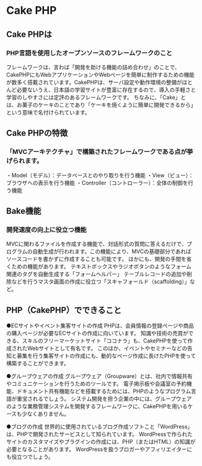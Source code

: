 # Cake PHP
## Cake PHPは
### PHP言語を使用したオープンソースのフレームワークのこと
フレームワークは、言わば「開発を助ける機能の詰め合わせ」のことで、CakePHPにもWebアプリケーションやWebページを簡単に制作するための機能が数多く搭載されています。CakePHPは、サーバ設定や動作環境の整備がほとんど必要ないうえ、日本語の学習サイトが豊富に存在するので、導入の手軽さと学習のしやすさには定評のあるフレームワークです。
ちなみに、「Cake」とは、お菓子のケーキのことであり「ケーキを焼くように簡単に開発できるから」という意味で名付けられています。

## Cake PHPの特徴
### 「MVCアーキテクチャ」で構築されたフレームワークである点が挙げられます。
・Model（モデル）：データベースとのやり取りを行う機能
・View（ビュー）：ブラウザへの表示を行う機能
・Controller（コントローラー）：全体の制御を行う機能

## Bake機能
### 開発速度の向上に役立つ機能
MVCに関わるファイルを作成する機能で、対話形式の質問に答えるだけで、プログラムの自動生成が行われます。この機能により、MVCの基礎部分であればソースコードを書かずに作成することも可能です。
ほかにも、開発の手間を省くための機能があります。
テキストボックスやラジオボタンのようなフォーム関連のタグを自動生成する「フォームヘルパー」
テーブルレコードの追加や削除などを行うマスタ画面の作成に役立つ「スキャフォールド（scaffolding）」など。

## PHP（CakePHP）でできること
●ECサイトやイベント集客サイトの作成
PHPは、会員情報の登録ページや商品の購入ページが必要なECサイトの作成に向いています。
知識や技術の売買ができる、スキルのフリーマーケットサイト「ココナラ」も、CakePHPを使って作成されたWebサイトとして有名です。
このほか、イベントやセミナーなどの告知と募集を行う集客サイトの作成にも、動的なページ作成に長けたPHPを使って構築することができます。

●グループウェアの作成
グループウェア（Groupware）とは、社内で情報共有やコミュニケーションを行うためのツールです。
電子掲示板や会議室の予約機能、ドキュメント共有機能などを搭載するためには、PHPのようなプログラム言語が重宝されるでしょう。
システム開発を担う企業の中には、グループウェアのような業務管理システムを開発するフレームワークに、CakePHPを用いるケースも少なくありません。

●ブログの作成
世界的に使用されているブログ作成ソフトこと「WordPress」は、PHPで開発されたサービスとして知られています。
WordPressで作られたサイトのカスタマイズやプラグインの作成には、PHP（またはHTML）の知識が必要となることがあります。
WordPressを扱うブロガーやアフィリエイターにも役立つでしょう。

